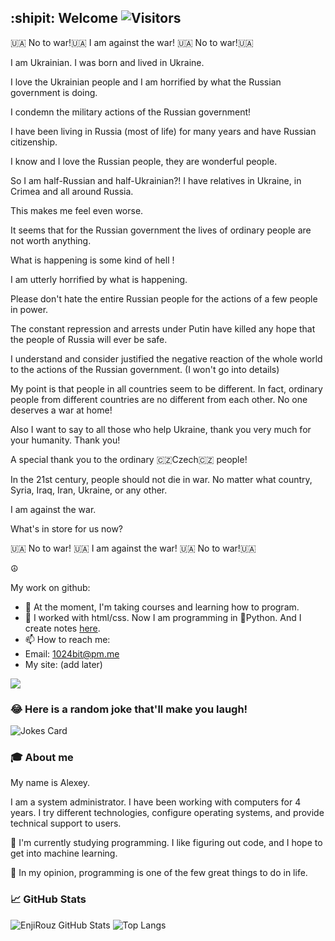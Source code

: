 ## :shipit: Welcome ![Visitors](https://visitor-badge.glitch.me/badge?page_id=DerErde) 

<!-- **DerErde/DerErde** is a ✨ _special_ ✨ repository because its `README.md` (this file) appears on your GitHub profile. -->

:ukraine: No to war!:ukraine: I am against the war! :ukraine: No to war!:ukraine:

I am Ukrainian. 
I was born and lived in Ukraine.

I love the Ukrainian people and I am horrified by what the Russian government is doing. 

I condemn the military actions of the Russian government!

I have been living in Russia (most of life) for many years and have Russian citizenship.

I know and I love the Russian people, they are wonderful people.

So I am half-Russian and half-Ukrainian?!
I have relatives in Ukraine, in Crimea and all around Russia.

This makes me feel even worse. 

It seems that for the Russian government the lives of ordinary people are not worth anything.

What is happening is some kind of hell !

I am utterly horrified by what is happening.

Please don't hate the entire Russian people for the actions of a few people in power.

The constant repression and arrests under Putin have killed any hope that the people of Russia will ever be safe.

I understand and consider justified the negative reaction of the whole world to the actions of the Russian government. (I won't go into details)

My point is that people in all countries seem to be different. 
In fact, ordinary people from different countries are no different from each other.
No one deserves a war at home!

Also I want to say to all those who help Ukraine, thank you very much for your humanity. Thank you!

A special thank you to the ordinary :czech_republic:Czech:czech_republic: people!

In the 21st century, people should not die in war.
No matter what country, Syria, Iraq, Iran, Ukraine, or any other.

I am against the war.

What's in store for us now?

:ukraine: No to war! :ukraine: I am against the war! :ukraine: No to war!:ukraine:

:peace_symbol:

My work on github:

- 🔭 At the moment, I'm taking courses and learning how to program.
- 🌱 I worked with html/css. Now I am programming in :snake:Python. And I create notes <a href="https://github.com/DerErde/listOfMyCourses">here</a>.
- 📫 How to reach me:
- Email: 1024bit@pm.me
- My site: (add later)
<a href="https://www.linkedin.com/in/aleksei-sokolov-e/">
<img src="https://img.shields.io/badge/linkedin-%230077B5.svg?&style=for-the-badge&logo=linkedin&logoColor=white"/></a>

### 😂 Here is a random joke that'll make you laugh!
![Jokes Card](https://readme-jokes.vercel.app/api)

### :mortar_board: About me 

My name is Alexey.

I am a system administrator.
I have been working with computers for 4 years. 
I try different technologies, configure operating systems, and provide technical support to users.

:rice_scene: I'm currently studying programming. I like figuring out code, and I hope to get into machine learning.

:rice_scene: In my opinion, programming is one of the few great things to do in life.

### 📈 GitHub Stats

![EnjiRouz GitHub Stats](https://github-readme-stats.vercel.app/api?username=dererde&count_private=true&hide=contribs&show_icons=true&theme=dracula)
![Top Langs](https://github-readme-stats.vercel.app/api/top-langs/?username=dererde&count_private=true&hide=tsql&langs_count=7&theme=dracula&layout=compact)


